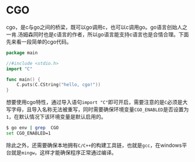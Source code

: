 # CGO

cgo，是c与go之间的桥梁，既可以go调用c，也可以c调用go。go语言创始人之一肯.汤姆森同时也是c语言的作者，所以go语言能支持c语言也是合情合理。下面先来看一段简单的cgo代码。

```go
package main

//#include <stdio.h>
import "C"

func main() {
	C.puts(C.CString("hello, cgo!"))
}
```

想要使用cgo特性，通过导入语句`import "C"`即可开启，需要注意的是`C`必须是大写字母，且导入名称无法被重写，同时需要确保环境变量`CGO_ENABLED`是否设置为`1`，在默认情况下该环境变量是默认启用的。

```bash
$ go env | grep  CGO
set CGO_ENABLED=1
```

除此之外，还需要确保本地拥有`C/C++`的构建工具链，也就是`gcc`，在windows平台就是`mingw`，这样才能确保程序正常通过编译。


